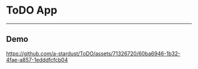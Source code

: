 
# ToDO App
------------

## Demo

https://github.com/a-stardust/ToDO/assets/71326720/60ba6946-1b32-4fae-a857-1edddfcfcb04





